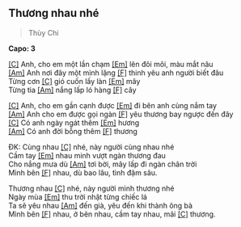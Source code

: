 ## Thương nhau nhé
> Thùy Chi

**Capo: 3**

[[C]]() Anh, cho em một lần chạm [[Em]]() lên đôi môi, màu mắt nâu   
[[Am]]() Anh nơi đây một mình lặng [[F]]() thinh yêu anh người biết đâu   
Từng cơn [[C]]() gió cuốn lấy làn [[Em]]() mây   
Từng tia [[Am]]() nắng lấp ló hàng [[F]]() cây   
 
[[C]]() Anh, cho em gần cạnh được [[Em]]() đi bên anh cùng nắm tay   
[[Am]]() Anh cho em được gọi ngàn [[F]]() yêu thương bay ngược đến đây   
[[C]]() Có anh ngày ngát thêm [[Em]]() hương   
[[Am]]() Có anh đời bỗng thêm [[F]]() thương   
 
ĐK: 
Cùng nhau [[C]]() nhé, này người cùng nhau nhé   
Cầm tay [[Em]]() nhau minh vượt ngàn thương đau   
Cho nắng mưa dù [[Am]]() tơi bời, mây lấp đi ngàn chân trời   
Mình bên [[F]]() nhau, dù bao lâu, tình đậm sâu.   
 
Thương nhau [[C]]() nhé, này người mình thương nhé   
Ngày mùa [[Em]]() thu trời nhặt từng chiếc lá   
Ta sẽ yêu nhau [[Am]]() đến già, yêu đến khi thành ông bà   
Mình bên [[F]]() nhau, ở bên nhau, cầm tay nhau, mãi [[C]]() thương.   

